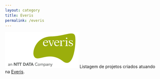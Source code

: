 ```yaml
---
layout: category
title: Everis
permalink: /everis
---
```

<img src="../assets/img/everis/logo.png" alt="">
Listagem de projetos criados atuando na <a href="http://everis.com" target="_blank">Everis</a>.
